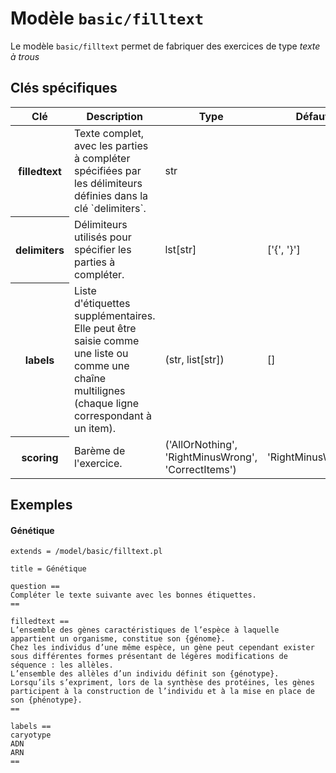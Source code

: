 # Modèle `basic/filltext`

Le modèle `basic/filltext` permet de fabriquer des exercices de type *texte à trous*

## Clés spécifiques

<table class="table">
<thead>
<tr>
<th scope="col">Clé</th>
<th scope="col">Description</th>
<th scope="col">Type</th>
<th scope="col">Défaut</th>
</tr>
</thead>
<tbody>

<tr>
<th scope="row"> filledtext </th>
<td> Texte complet, avec les parties à compléter spécifiées par les délimiteurs définies dans la clé `delimiters`. </td>
<td> str </td>
<td>  </td>
</tr>

<tr>
<th scope="row"> delimiters </th>
<td> Délimiteurs utilisés pour spécifier les parties à compléter. </td>
<td> lst[str] </td>
<td> [&#39;{&#39;, &#39;}&#39;] </td>
</tr>

<tr>
<th scope="row"> labels </th>
<td> Liste d&#39;étiquettes supplémentaires. Elle peut être saisie comme une liste ou comme une chaîne multilignes (chaque ligne correspondant à un item). </td>
<td> (str, list[str]) </td>
<td> [] </td>
</tr>

<tr>
<th scope="row"> scoring </th>
<td> Barème de l&#39;exercice. </td>
<td> (&#39;AllOrNothing&#39;, &#39;RightMinusWrong&#39;, &#39;CorrectItems&#39;) </td>
<td> &#39;RightMinusWrong&#39; </td>
</tr>

</tbody>
</table>

## Exemples

#### Génétique

~~~
extends = /model/basic/filltext.pl

title = Génétique

question ==
Compléter le texte suivante avec les bonnes étiquettes.
==

filledtext ==
L’ensemble des gènes caractéristiques de l’espèce à laquelle appartient un organisme, constitue son {génome}. 
Chez les individus d’une même espèce, un gène peut cependant exister sous différentes formes présentant de légères modifications de séquence : les allèles. 
L’ensemble des allèles d’un individu définit son {génotype}. Lorsqu’ils s’expriment, lors de la synthèse des protéines, les gènes participent à la construction de l’individu et à la mise en place de son {phénotype}. 
==

labels ==
caryotype
ADN
ARN
==
~~~
